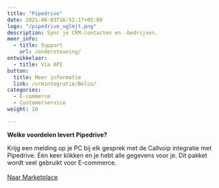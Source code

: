 ```yaml
---
title: "Pipedrive"
date: 2021-06-03T16:52:17+05:00
logo: "/pipedrive_uglmjt.png"
description: Sync je CRM-contacten en -bedrijven.
meer_info:
  - title: Support
    url: /ondersteuning/
ontwikkelaar:
  - title: Via API
button:
  title: Meer informatie
  link: /crmintegratie/Belco/
categories:
  - E-commerce
  - Customerservice
weight: 10

---
```


**Welke voordelen levert Pipedrive?**

Krijg een melding op je PC bij elk gesprek met de Callvoip integratie met Pipedrive. Één keer klikken en je hebt alle gegevens voor je. Dit pakket wordt veel gebruikt voor E-commerce.<br><br><a href="/marketplace" class="button">Naar Marketplace</a>
